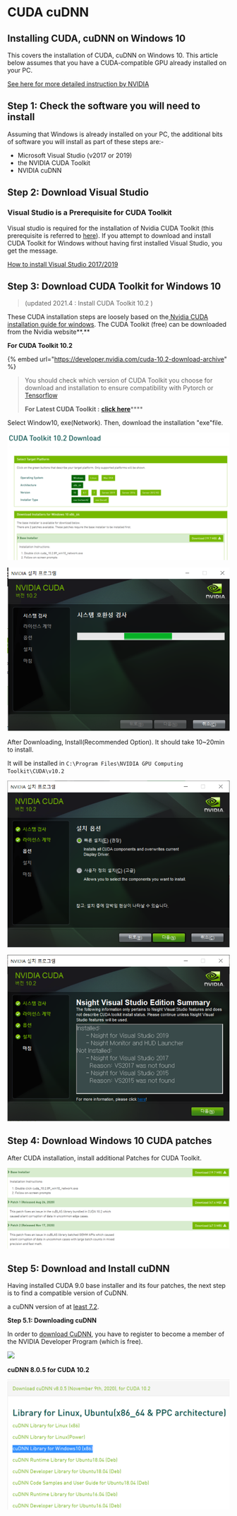 # CUDA cuDNN

## Installing  CUDA, cuDNN on Windows 10 <a id="9f39"></a>

This covers the installation of CUDA, cuDNN on Windows 10. This article below assumes that you have a CUDA-compatible GPU already installed on your PC.

[See here for more detailed instruction by NVIDIA](https://docs.nvidia.com/cuda/cuda-installation-guide-microsoft-windows/index.html) 

## Step 1: Check the software you will need to install <a id="0330"></a>

Assuming that Windows is already installed on your PC, the additional bits of software you will install as part of these steps are:-

* Microsoft Visual Studio \(v2017 or 2019\)
* the NVIDIA CUDA Toolkit
* NVIDIA cuDNN

## Step 2: Download Visual Studio  <a id="d390"></a>

### Visual Studio is a Prerequisite for CUDA Toolkit <a id="bf6e"></a>

Visual studio is required for the installation of Nvidia CUDA Toolkit \(this prerequisite is referred to [here](https://docs.nvidia.com/cuda/cuda-installation-guide-microsoft-windows/index.html)\). If you attempt to download and install CUDA Toolkit for Windows without having first installed Visual Studio, you get the message.

[How to install Visual Studio 2017/2019](ide/visual-studio-community.md#how-to-install)



## Step 3: Download CUDA Toolkit for Windows 10 <a id="2582"></a>

> \(updated 2021.4 : Install CUDA Toolkit 10.2 \)

These CUDA installation steps are loosely based on the[ Nvidia CUDA installation guide for windows](https://docs.nvidia.com/cuda/cuda-installation-guide-microsoft-windows/index.html). The CUDA Toolkit \(free\) can be downloaded from the Nvidia website**.**

**For CUDA Toolkit 10.2**

{% embed url="https://developer.nvidia.com/cuda-10.2-download-archive" %}

> You should check which version of CUDA Toolkit you choose for download and installation to ensure compatibility with Pytorch or [Tensorflow](https://www.tensorflow.org/install/gpu)
>
> **For Latest CUDA Toolkit :** [**click here**](https://developer.nvidia.com/cuda-downloads)\*\*\*\*

Select  Window10,  exe\(Network\). Then, download the installation "exe"file.

![](../.gitbook/assets/image%20%28106%29.png)

![](../.gitbook/assets/image%20%28111%29.png)

After Downloading, Install\(Recommended Option\). It should take 10~20min to install.

It will be installed in `C:\Program Files\NVIDIA GPU Computing Toolkit\CUDA\v10.2`

![](../.gitbook/assets/image%20%28139%29.png)

![](../.gitbook/assets/image%20%28117%29.png)

## Step 4: Download Windows 10 CUDA patches <a id="3873"></a>

After CUDA installation, install additional Patches for CUDA Toolkit.

![](../.gitbook/assets/image%20%28125%29.png)





## Step 5: Download and Install cuDNN <a id="3fc4"></a>

Having installed CUDA 9.0 base installer and its four patches, the next step is to find a compatible version of CuDNN. 

 a cuDNN version of at [least 7.2](https://www.tensorflow.org/install/gpu).

**Step 5.1: Downloading cuDNN**

In order to [download CuDNN](https://developer.nvidia.com/cudnn), you have to register to become a member of the NVIDIA Developer Program \(which is free\).

![](https://miro.medium.com/max/1803/1*cXR4ODZGhaoR1rXRmvbU6A.png)

**cuDNN 8.0.5  for CUDA 10.2**

![](../.gitbook/assets/image%20%28129%29.png)



